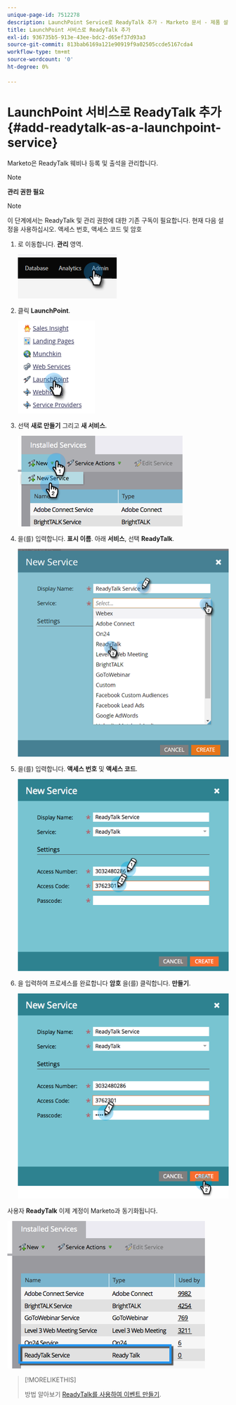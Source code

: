 ```yaml
---
unique-page-id: 7512278
description: LaunchPoint Service로 ReadyTalk 추가 - Marketo 문서 - 제품 설명서
title: LaunchPoint 서비스로 ReadyTalk 추가
exl-id: 936735b5-913e-43ee-bdc2-d65ef37d93a3
source-git-commit: 813bab6169a121e90919f9a02505ccde5167cda4
workflow-type: tm+mt
source-wordcount: '0'
ht-degree: 0%

---
```


# LaunchPoint 서비스로 ReadyTalk 추가 {#add-readytalk-as-a-launchpoint-service}

Marketo은 ReadyTalk 웨비나 등록 및 출석을 관리합니다.

>[!NOTE]
>
>**관리 권한 필요**

>[!NOTE]
>
>이 단계에서는 ReadyTalk 및 관리 권한에 대한 기존 구독이 필요합니다. 현재 다음 설정을 사용하십시오. 액세스 번호, 액세스 코드 및 암호

1. 로 이동합니다. **관리** 영역.

   ![](assets/add-readytalk-as-a-launchpoint-service-1.png)

1. 클릭 **LaunchPoint**.

   ![](assets/add-readytalk-as-a-launchpoint-service-2.png)

1. 선택 **새로 만들기** 그리고 **새 서비스**.

   ![](assets/add-readytalk-as-a-launchpoint-service-3.png)

1. 을(를) 입력합니다. **표시 이름**. 아래 **서비스**, 선택 **ReadyTalk**.

   ![](assets/add-readytalk-as-a-launchpoint-service-4.png)

1. 을(를) 입력합니다. **액세스 번호** 및 **액세스 코드**.

   ![](assets/add-readytalk-as-a-launchpoint-service-5.png)

1. 을 입력하여 프로세스를 완료합니다 **암호** 을(를) 클릭합니다. **만들기**.

   ![](assets/add-readytalk-as-a-launchpoint-service-6.png)

사용자 **ReadyTalk** 이제 계정이 Marketo과 동기화됩니다.

![](assets/add-readytalk-as-a-launchpoint-service-7.png)

>[!MORELIKETHIS]
>
>방법 알아보기 [ReadyTalk를 사용하여 이벤트 만들기](/help/marketo/product-docs/demand-generation/events/create-an-event/create-an-event-with-readytalk.md).
